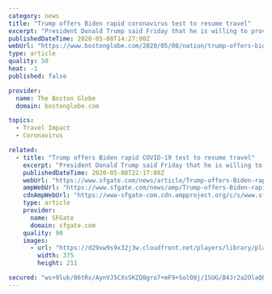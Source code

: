 ```yaml
---
category: news
title: "Trump offers Biden rapid coronavirus test to resume travel"
excerpt: "President Donald Trump said Friday that he is willing to provide Joe Biden, his presumptive Democratic opponent, with a rapid COVID-19 testing system so Biden can return to the campaign trail."
publishedDateTime: 2020-05-08T14:27:00Z
webUrl: "https://www.bostonglobe.com/2020/05/08/nation/trump-offers-biden-rapid-coronavirus-test-resume-travel/"
type: article
quality: 50
heat: -1
published: false

provider:
  name: The Boston Globe
  domain: bostonglobe.com

topics:
  - Travel Impact
  - Coronavirus

related:
  - title: "Trump offers Biden rapid COVID-19 test to resume travel"
    excerpt: "President Donald Trump said Friday that he is willing to provide Joe Biden, his presumptive Democratic opponent, with a rapid COVID-19 testing system so Biden can return to the campaign trail. Trump,"
    publishedDateTime: 2020-05-08T22:17:00Z
    webUrl: "https://www.sfgate.com/news/article/Trump-offers-Biden-rapid-COVID-19-test-to-resume-15256564.php"
    ampWebUrl: "https://www.sfgate.com/news/amp/Trump-offers-Biden-rapid-COVID-19-test-to-resume-15256564.php"
    cdnAmpWebUrl: "https://www-sfgate-com.cdn.ampproject.org/c/s/www.sfgate.com/news/amp/Trump-offers-Biden-rapid-COVID-19-test-to-resume-15256564.php"
    type: article
    provider:
      name: SFGate
      domain: sfgate.com
    quality: 90
    images:
      - url: "https://d29xw9s9x32j3w.cloudfront.net/players/library/placeholder.png"
        width: 375
        height: 211

secured: "ws+9luk/86tRx/AynVJ5CXsSKZQ0gro7+mF9+SolO8j/1SUG/B4Jr2a2OlaQOrZaq47raFnB/3hoTnIfxPaHipghNHIdSASyqljYWcACS/hZ2kZDrQ4u+4V2xzCCq2XZqN+EHECyw/LopH5+Fce/6W9/gGgK4bCjeWgyMfm2Ej9RVSwAs0wY9h/wviSyMY3o5fNe2Qni4k87Qq6stXWGL3OIjTBjzSGQNyf39eNPs/wWUuqpOyNnRgZ50TRs/ndDKz772qmj9pi4xxOSKdP97tMNBz/U3hOQnK+pySgt02upC3cbckkRZhSnPsO9XVLfHfvdl0rdbeGvcxPv4fYWj9JLV4elSfl7le4BcLKdXKMszaiGF3KiqA03XLxR7KI6IV2wmMsefgoQyMdY81QL4beQi0zOM6If8l8Cz+x4NIZr3yFmTguNU/NE/mWPPwdX5zWJ0LjY96miuLiPtAuFIsaQtZkCA7mBWAsGN5F9uIg=;yX7pNcFKPspIu4SeJxRQkA=="
---
```


